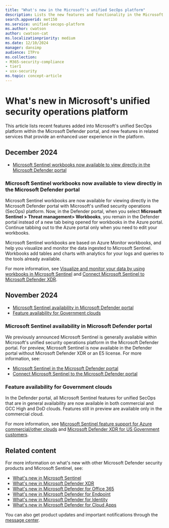 ```yaml
---
title: "What's new in the Microsoft's unified SecOps platform"
description: Lists the new features and functionality in the Microsoft unified security operations platform
search.appverid: met150
ms.service: unified-secops-platform
ms.author: cwatson
author: cwatson-cat
ms.localizationpriority: medium
ms.date: 12/10/2024
manager: dansimp
audience: ITPro
ms.collection:
- M365-security-compliance
- tier1
- usx-security
ms.topic: concept-article
---
```


# What's new in Microsoft's unified security operations platform

This article lists recent features added into Microsoft's unified SecOps platform within the Microsoft Defender portal, and new features in related services that provide an enhanced user experience in the platform.

## December 2024

- [Microsoft Sentinel workbooks now available to view directly in the Microsoft Defender portal](#microsoft-sentinel-workbooks-now-available-to-view-directly-in-the-microsoft-defender-portal)

### Microsoft Sentinel workbooks now available to view directly in the Microsoft Defender portal

Microsoft Sentinel workbooks are now available for viewing directly in the Microsoft Defender portal with Microsoft's unified security operations (SecOps) platform. Now, in the Defender portal, when you select **Microsoft Sentinel > Threat management> Workbooks**, you remain in the Defender portal instead of a new tab being opened for workbooks in the Azure portal. Continue tabbing out to the Azure portal only when you need to edit your workbooks.

Microsoft Sentinel workbooks are based on Azure Monitor workbooks, and help you visualize and monitor the data ingested to Microsoft Sentinel. Workbooks add tables and charts with analytics for your logs and queries to the tools already available.

For more information, see [Visualize and monitor your data by using workbooks in Microsoft Sentinel](/azure/sentinel/monitor-your-data) and [Connect Microsoft Sentinel to Microsoft Defender XDR](/defender-xdr/microsoft-sentinel-onboard).

## November 2024

- [Microsoft Sentinel availability in Microsoft Defender portal](#microsoft-sentinel-availability-in-microsoft-defender-portal)
- [Feature availability for Government clouds](#feature-availability-for-government-clouds)

### Microsoft Sentinel availability in Microsoft Defender portal

We previously announced Microsoft Sentinel is generally available within Microsoft's unified security operations platform in the Microsoft Defender portal. For preview, Microsoft Sentinel is now available in the Defender portal without Microsoft Defender XDR or an E5 license. For more information, see:

 - [Microsoft Sentinel in the Microsoft Defender portal](/azure/sentinel/microsoft-sentinel-defender-portal)
 - [Connect Microsoft Sentinel to the Microsoft Defender portal](/defender-xdr/microsoft-sentinel-onboard)

### Feature availability for Government clouds

In the Defender portal, all Microsoft Sentinel features for unified SecOps that are in general availability are now available in both commercial and GCC High and DoD clouds. Features still in preview are available only in the commercial cloud.

For more information, see [Microsoft Sentinel feature support for Azure commercial/other clouds](/azure/sentinel/feature-availability#experience-in-the-defender-portal) and [Microsoft Defender XDR for US Government customers](/defender-xdr/usgov).

## Related content

For more information on what's new with other Microsoft Defender security products and Microsoft Sentinel, see:

- [What's new in Microsoft Sentinel](/azure/sentinel/whats-new)
- [What's new in Microsoft Defender XDR](/defender-xdr/whats-new)
- [What's new in Microsoft Defender for Office 365](/defender-office-365/defender-for-office-365-whats-new)
- [What's new in Microsoft Defender for Endpoint](/defender-endpoint/whats-new-in-microsoft-defender-endpoint)
- [What's new in Microsoft Defender for Identity](/defender-for-identity/whats-new)
- [What's new in Microsoft Defender for Cloud Apps](/cloud-app-security/release-notes)

You can also get product updates and important notifications through the [message center](https://admin.microsoft.com/Adminportal/Home#/MessageCenter).

